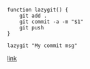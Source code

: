 ```
function lazygit() {
    git add .
    git commit -a -m "$1"
    git push
}
```

```
lazygit "My commit msg"
```

[link](https://stackoverflow.com/questions/19595067/git-add-commit-and-push-commands-in-one)
